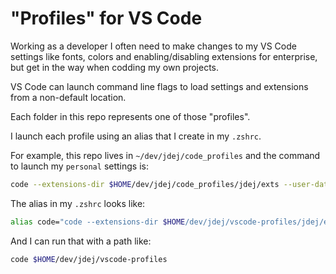 # "Profiles" for VS Code

Working as a developer I often need to make changes to my VS Code settings like fonts, colors and enabling/disabling extensions for enterprise, but get in the way when codding my own projects.

VS Code can launch command line flags to load settings and extensions from a non-default location.

Each folder in this repo represents one of those "profiles".

I launch each profile using an alias that I create in my `.zshrc`.

For example, this repo lives in `~/dev/jdej/code_profiles` and the command to launch my `personal` settings is:

```sh
code --extensions-dir $HOME/dev/jdej/code_profiles/jdej/exts --user-data-dir $HOME/dev/jdej/code_profiles/jdej/data
```

The alias in my `.zshrc` looks like:

```sh
alias code="code --extensions-dir $HOME/dev/jdej/vscode-profiles/jdej/exts --user-data-dir $HOME/dev/jdej/vscode-profiles/jdej/data"
```

And I can run that with a path like:

```sh
code $HOME/dev/jdej/vscode-profiles
```
